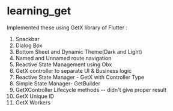 # learning_get

Implemented these using GetX library of Flutter :

1. Snackbar
2. Dialog Box
3. Bottom Sheet and Dynamic Theme(Dark and Light)
4. Named and Unnamed route navigation
5. Reactive State Management using Obx
6. GetX controller to separate UI & Business logic
7. Reactive State Manager - GetX with Controller Type
8. Simple State Manager- GetBuilder
9. GetXController Lifecycle methods  -- didn't give proper result
10. GetX Unique ID
11. GetX Workers
